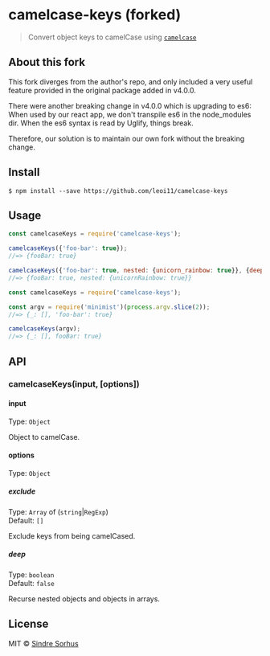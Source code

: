 # camelcase-keys (forked)

> Convert object keys to camelCase using [`camelcase`](https://github.com/sindresorhus/camelcase)

## About this fork
This fork diverges from the author's repo,
and only included a very useful feature provided
in the original package added in v4.0.0.

There were another breaking change in v4.0.0
which is upgrading to es6:
When used by our react app, we don't transpile
es6 in the node_modules dir.
When the es6 syntax is read by Uglify,
things break.

Therefore, our solution is to maintain our own fork
without the breaking change.


## Install

```
$ npm install --save https://github.com/leoi11/camelcase-keys
```


## Usage

```js
const camelcaseKeys = require('camelcase-keys');

camelcaseKeys({'foo-bar': true});
//=> {fooBar: true}

camelcaseKeys({'foo-bar': true, nested: {unicorn_rainbow: true}}, {deep: true});
//=> {fooBar: true, nested: {unicornRainbow: true}}
```

```js
const camelcaseKeys = require('camelcase-keys');

const argv = require('minimist')(process.argv.slice(2));
//=> {_: [], 'foo-bar': true}

camelcaseKeys(argv);
//=> {_: [], fooBar: true}
```


## API

### camelcaseKeys(input, [options])

#### input

Type: `Object`

Object to camelCase.

#### options

Type: `Object`

##### exclude

Type: `Array` of (`string`|`RegExp`)<br>
Default: `[]`

Exclude keys from being camelCased.

##### deep

Type: `boolean`<br>
Default: `false`

Recurse nested objects and objects in arrays.


## License

MIT © [Sindre Sorhus](https://sindresorhus.com)
